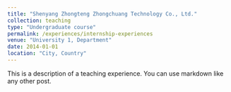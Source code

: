 ```yaml
---
title: "Shenyang Zhongteng Zhongchuang Technology Co., Ltd."
collection: teaching
type: "Undergraduate course"
permalink: /experiences/internship-experiences
venue: "University 1, Department"
date: 2014-01-01
location: "City, Country"
---
```


This is a description of a teaching experience. You can use markdown like any other post.

